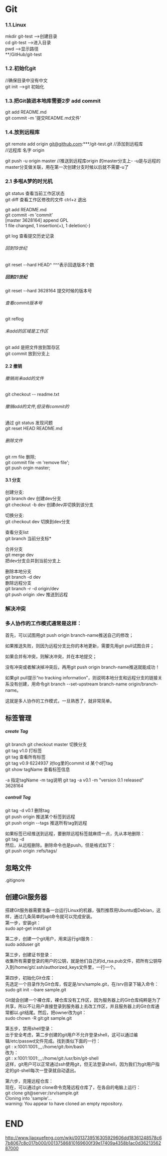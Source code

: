 # Git  

### 1.1.Linux  
mkdir git-test -->创建目录  
cd git-test    -->进入目录  
pwd            -->显示路径  
**/GitHub/git-test  

### 1.2.初始化git  
//确保目录中没有中文  
git init -->git 初始化  

### 1.3.把Git装进本地库需要2步 add commit  
git add README.md  
git commit -m '提交README.md文件'  

### 1.4.放到远程库  
git remote add origin git@github.com:***/git-test.git //添加到远程库  
//远程库 名字 origin  

git push -u origin master //推送到远程库origin 的master分支上- -u是与远程的master分支做关联，用在第一次创建分支时候以后就不需要-u了

### 2.1 多啦A梦的时光机  
git status  查看当前工作区状态  
git diff    查看工作区修改的文件 ctrl+z 退出  

git add README.md  
git commit -m 'commit'  
[master 3628164] append GPL  
 1 file changed, 1 insertion(+), 1 deletion(-)  

git log 查看提交历史记录  

######  回到19世纪  
 git reset --hard HEAD^ ^^^表示回退版本个数  
#####   回到21世纪  
 git reset --hard 3628164 提交时候的版本号  
###### 查看commit版本号  
git reflog  

###### 未add的区域是工作区  
git add 是把文件放到暂存区  
git commit 放到分支上  

#### 2.2 撤销  
###### 撤销尚未add的文件  
git checkout -- readme.txt  
###### 撤销add的文件,但没有commit的  
通过 git status 发现问题  
git reset HEAD README.md  

###### 删除文件  
git rm file 删除;  
git commit file -m 'remove file';  
git push orgin master;  


#### 3.1 分支  
创建分支:  
git branch dev 创建dev分支  
git checkout -b dev 创建dev并切换到该分支  

切换分支:  
git checkout dev 切换到dev分支  

查看分支list  
git branch  当前分支标*  

合并分支  
git merge dev  
把dev分支合并到当前分支上  

删除本地分支  
git branch -d dev  
删除远程分支  
git branch -r -d origin/dev  
git push origin :dev  推送到远程

### 解决冲突

### 多人协作的工作模式通常是这样：  

首先，可以试图用git push origin branch-name推送自己的修改；  

如果推送失败，则因为远程分支比你的本地更新，需要先用git pull试图合并；  

如果合并有冲突，则解决冲突，并在本地提交；  

没有冲突或者解决掉冲突后，再用git push origin branch-name推送就能成功！  

如果git pull提示“no tracking information”，则说明本地分支和远程分支的链接关系没有创建，用命令git branch --set-upstream   branch-name origin/branch-name。  

这就是多人协作的工作模式，一旦熟悉了，就非常简单。  

## 标签管理  
##### create Tag  

  git branch
  git checkout master 切换分支  
  git tag v1.0 打标签  
  git tag 查看所有标签  
  git tag v0.9 6224937  对log里的commit id 某个d打tag  
  git show tagName 查看标签信息  

  -a 指定tagName -m tag说明
  git tag -a v0.1 -m "version 0.1 released" 3628164

##### controll Tag

  git tag -d v0.1 删除tag  
  git push origin <tagname>  推送某个标签到远程  
  git push origin --tags 推送所有tag到远程  

  如果标签已经推送到远程，要删除远程标签就麻烦一点，先从本地删除：  
  git tag -d <tagname>  
  然后，从远程删除。删除命令也是push，但是格式如下：  
  git push origin :refs/tags/<tagname>  

## 忽略文件
 .gitignore  

## 创建Git服务器
搭建Git服务器需要准备一台运行Linux的机器，强烈推荐用Ubuntu或Debian，这样，通过几条简单的apt命令就可以完成安装。  
第一步，安装git：  
sudo apt-get install git  

第二步，创建一个git用户，用来运行git服务：  
sudo adduser git  

第三步，创建证书登录：  
收集所有需要登录的用户的公钥，就是他们自己的id_rsa.pub文件，把所有公钥导入到/home/git/.ssh/authorized_keys文件里，一行一个。  

第四步，初始化Git仓库：  
先选定一个目录作为Git仓库，假定是/srv/sample.git，在/srv目录下输入命令：  
sudo git init --bare sample.git  

Git就会创建一个裸仓库，裸仓库没有工作区，因为服务器上的Git仓库纯粹是为了共享，所以不让用户直接登录到服务器上去改工作区，并且服务器上的Git仓库通常都以.git结尾。然后，把owner改为git：  
sudo chown -R git:git sample.git  

第五步，禁用shell登录：  
出于安全考虑，第二步创建的git用户不允许登录shell，这可以通过编辑/etc/passwd文件完成。找到类似下面的一行：  
git : x:1001:1001:,,,:/home/git:/bin/bash  
改为：  
git : x:1001:1001:,,,:/home/git:/usr/bin/git-shell  
这样，git用户可以正常通过ssh使用git，但无法登录shell，因为我们为git用户指定的git-shell每次一登录就自动退出。  

第六步，克隆远程仓库：  
现在，可以通过git clone命令克隆远程仓库了，在各自的电脑上运行：  
git clone git@server:/srv/sample.git  
Cloning into 'sample'...  
warning: You appear to have cloned an empty repository.  


# END

http://www.liaoxuefeng.com/wiki/0013739516305929606dd18361248578c67b8067c8c017b000/00137586810169600f39e17409a4358b1ac0d3621356287000
